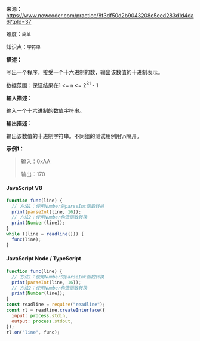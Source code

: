 来源：<https://www.nowcoder.com/practice/8f3df50d2b9043208c5eed283d1d4da6?tpId=37>

难度：`简单`

知识点：`字符串`

**描述：**

写出一个程序，接受一个十六进制的数，输出该数值的十进制表示。

数据范围：保证结果在1 <= `n` <= 2<sup>31</sup> - 1

**输入描述：**

输入一个十六进制的数值字符串。

**输出描述：**

输出该数值的十进制字符串。不同组的测试用例用\n隔开。

**示例1：**

> 输入：0xAA
>
> 输出：170

<!-- tabs:start -->

#### **JavaScript V8**

```javascript
function func(line) {
  // 方法1：使用Number的parseInt函数转换
  print(parseInt(line, 16));
  // 方法2：使用Number构造函数转换
  print(Number(line));
}
while ((line = readline())) {
  func(line);
}
```

#### **JavaScript Node / TypeScript**

```javascript
function func(line) {
  // 方法1：使用Number的parseInt函数转换
  print(parseInt(line, 16));
  // 方法2：使用Number构造函数转换
  print(Number(line));
}
const readline = require("readline");
const rl = readline.createInterface({
  input: process.stdin,
  output: process.stdout,
});
rl.on("line", func);
```

<!-- tabs:end -->
